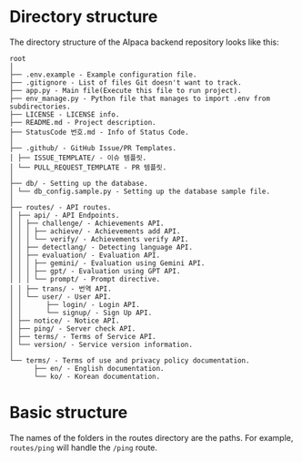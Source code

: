 # Directory structure
The directory structure of the AIpaca backend repository looks like this:
```
root
│
├── .env.example - Example configuration file.
├── .gitignore - List of files Git doesn't want to track.
├── app.py - Main file(Execute this file to run project).
├── env_manage.py - Python file that manages to import .env from subdirectories.
├── LICENSE - LICENSE info.
├── README.md - Project description.
├── StatusCode 번호.md - Info of Status Code.
│
├── .github/ - GitHub Issue/PR Templates.
│ ├── ISSUE_TEMPLATE/ - 이슈 템플릿.
│ └── PULL_REQUEST_TEMPLATE - PR 템플릿.
│
├── db/ - Setting up the database.
│ └── db_config.sample.py - Setting up the database sample file.
│
├── routes/ - API routes.
│ ├── api/ - API Endpoints.
│ │ ├── challenge/ - Achievements API.
│ │ │ ├── achieve/ - Achievements add API.
│ │ │ └── verify/ - Achievements verify API.
│ │ ├── detectlang/ - Detecting language API.
│ │ ├── evaluation/ - Evaluation API.
│ │ │ ├── gemini/ - Evaluation using Gemini API.
│ │ │ ├── gpt/ - Evaluation using GPT API.
│ │ │ └── prompt/ - Prompt directive.
│ │ ├── trans/ - 번역 API.
│ │ └── user/ - User API.
│ │      ├── login/ - Login API.
│ │      └── signup/ - Sign Up API.
│ ├── notice/ - Notice API.
│ ├── ping/ - Server check API.
│ ├── terms/ - Terms of Service API.
│ └── version/ - Service version information.
│
└── terms/ - Terms of use and privacy policy documentation.
      ├── en/ - English documentation.
      └── ko/ - Korean documentation.
```

# Basic structure
The names of the folders in the routes directory are the paths. For example, `routes/ping` will handle the `/ping` route.